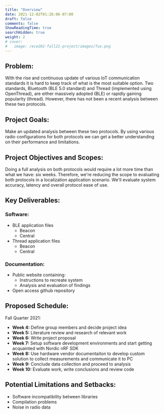 ```yaml
---
title: "Overview"
date: 2021-12-02T01:26:06-07:00
draft: false
comments: false
ShowReadingTime: true
searchHidden: true
weight: 2
# cover:
#   image: /ece202-fall21-project/images/Tux.png
---
```


<!-- <base href="{{ .Site.BaseURL }}"> -->

## Problem:

With the rise and continuous update of various IoT communication standards it is hard to keep track of what is the most suitable option. Two standards, Bluetooth (BLE 5.0 standard) and Thread (implemented using OpenThread), are either massively adopted (BLE) or rapidly gaining popularity (thread). However, there has not been a recent analysis between these two protocols.

## Project Goals:

Make an updated analysis between these two protocols. By using various radio configurations for both protocols we can get a better understanding on their performance and limitations.

## Project Objectives and Scopes:

Doing a full analysis on both protocols would require a lot more time than what we have: six weeks. Therefore, we're reducing the scope to evaluating both protocols in a localization application scenario. We'll evaluate system accuracy, latency and overall protocol ease of use.

## Key Deliverables:

### Software:
- BLE application files
  - Beacon
  - Central
- Thread application files
  - Beacon
  - Central

### Documentation:
- Public website containing:
  - Instructions to recreate system
  - Analysis and evaluation of findings
- Open access github repository

## Proposed Schedule:

Fall Quarter 2021:
- **Week 4:** Define group members and decide project idea
- **Week 5:** Literature review and research of relevant work
- **Week 6:** Write project proposal
- **Week 7:** Setup software development environments and start getting acquainted with Nordic nRF SDK
- **Week 8:** Use hardware vendor documentaiton to develop custom solution to collect measurements and communicate it to PC
- **Week 9:** Conclude data collection and proceed to analysis
- **Week 10:** Evaluate work, write conclusions and review code

## Potential Limitations and Setbacks:

- Software incompatibility between libraries
- Compilation problems
- Noise in radio data
<!-- 
### how to insert code blocks

    indents = 4;
    return null;

### images:

![img1](/ece202-fall21-project/images/Tux.png#center) -->
